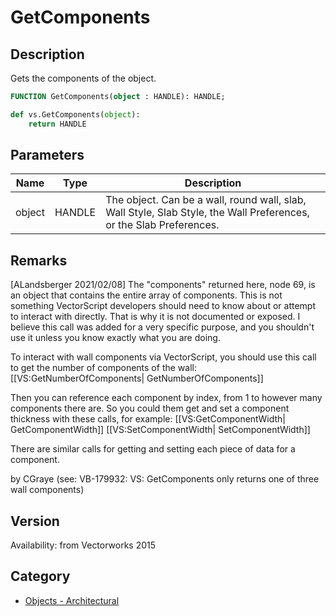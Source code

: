 # GetComponents

## Description
Gets the components of the object.

```pascal
FUNCTION GetComponents(object : HANDLE): HANDLE;
```

```python
def vs.GetComponents(object):
    return HANDLE
```

## Parameters
|Name|Type|Description|
|---|---|---|
|object|HANDLE|The object. Can be a wall, round wall, slab, Wall Style, Slab Style, the Wall Preferences, or the Slab Preferences.|

## Remarks
[ALandsberger 2021/02/08]
The "components" returned here, node 69, is an object that contains the entire array of components.  This is not something VectorScript developers should need to know about or attempt to interact with directly.  That is why it is not documented or exposed.  I believe this call was added for a very specific purpose, and you shouldn't use it unless you know exactly what you are doing.

To interact with wall components via VectorScript, you should use this call to get the number of components of the wall:
[[VS:GetNumberOfComponents| GetNumberOfComponents]]

Then you can reference each component by index, from 1 to however many components there are.  So you could them get and set a component thickness with these calls, for example:
[[VS:GetComponentWidth| GetComponentWidth]]
[[VS:SetComponentWidth| SetComponentWidth]]

There are similar calls for getting and setting each piece of data for a component.

by CGraye (see: VB-179932: VS: GetComponents only returns one of three wall components)

## Version
Availability: from Vectorworks 2015

## Category
* [Objects - Architectural](../Categories/Objects%20-%20Architectural.md)
